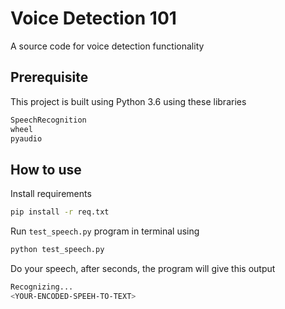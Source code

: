 # Voice Detection 101

A source code for voice detection functionality

## Prerequisite

This project is built using Python 3.6 using these libraries

```bash
SpeechRecognition
wheel
pyaudio
```

## How to use

Install requirements 

```bash
pip install -r req.txt
```
Run ``test_speech.py`` program in terminal using

```bash
python test_speech.py
```

Do your speech, after seconds, the program will give this output

```bash
Recognizing...
<YOUR-ENCODED-SPEEH-TO-TEXT>
```

